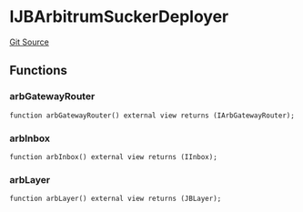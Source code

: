 # IJBArbitrumSuckerDeployer
[Git Source](https://github.com/Bananapus/nana-suckers/blob/faba69dd26a284c037886fb39a0fe6a34055e8dd/src/interfaces/IJBArbitrumSuckerDeployer.sol)


## Functions
### arbGatewayRouter


```solidity
function arbGatewayRouter() external view returns (IArbGatewayRouter);
```

### arbInbox


```solidity
function arbInbox() external view returns (IInbox);
```

### arbLayer


```solidity
function arbLayer() external view returns (JBLayer);
```

